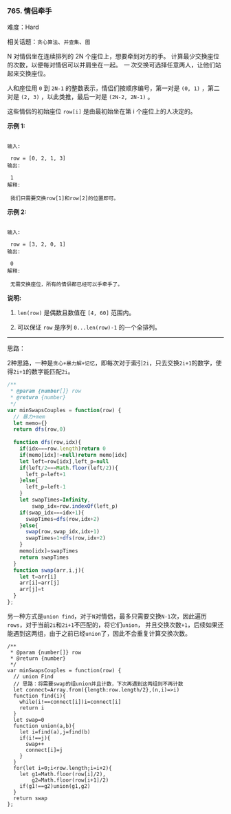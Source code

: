 ### 765. 情侣牵手

难度：Hard

相关话题：`贪心算法`、`并查集`、`图`

N 对情侣坐在连续排列的 2N 个座位上，想要牵到对方的手。 计算最少交换座位的次数，以便每对情侣可以并肩坐在一起。 *一* 次交换可选择任意两人，让他们站起来交换座位。



人和座位用 `0` 到 `2N-1` 的整数表示，情侣们按顺序编号，第一对是 `(0, 1)` ，第二对是 `(2, 3)` ，以此类推，最后一对是 `(2N-2, 2N-1)` 。



这些情侣的初始座位 `row[i]` 是由最初始坐在第 i 个座位上的人决定的。



**示例 1:** 





```

输入:

 row = [0, 2, 1, 3]
输出:

 1
解释:

 我们只需要交换row[1]和row[2]的位置即可。

```


**示例 2:** 





```

输入:

 row = [3, 2, 0, 1]
输出:

 0
解释:

 无需交换座位，所有的情侣都已经可以手牵手了。

```


**说明:** 




1.  `len(row)`  是偶数且数值在 `[4, 60]` 范围内。

2. 可以保证 `row`  是序列 `0...len(row)-1` 的一个全排列。






-----

思路：

2种思路，一种是`贪心+暴力解+记忆`，即每次对于索引`2i`，只去交换`2i+1`的数字，使得`2i+1`的数字能匹配`2i`。

```js
/**
 * @param {number[]} row
 * @return {number}
 */
var minSwapsCouples = function(row) {
  // 暴力+mem
  let memo={}
  return dfs(row,0)
  
  function dfs(row,idx){
    if(idx===row.length)return 0
    if(memo[idx]!=null)return memo[idx]
    let left=row[idx],left_p=null
    if(left/2===Math.floor(left/2)){
      left_p=left+1
    }else{
      left_p=left-1
    }
    let swapTimes=Infinity,
        swap_idx=row.indexOf(left_p)
    if(swap_idx===idx+1){
      swapTimes=dfs(row,idx+2)
    }else{
      swap(row,swap_idx,idx+1)
      swapTimes=1+dfs(row,idx+2)
    }
    memo[idx]=swapTimes
    return swapTimes
  }
  function swap(arr,i,j){
    let t=arr[i]
    arr[i]=arr[j]
    arr[j]=t
  }
};
```


另一种方式是`union find`，对于`N`对情侣，最多只需要交换`N-1`次，因此遍历`rows`，对于当前`2i`和`2i+1`不匹配的，将它们`union`，
并且交换次数`+1`，后续如果还能遇到这两组，由于之前已经`union`了，因此不会重复计算交换次数。


```
/**
 * @param {number[]} row
 * @return {number}
 */
var minSwapsCouples = function(row) {
  // union Find
  // 思路：将需要swap的组union并且计数，下次再遇到这两组则不再计数
  let connect=Array.from({length:row.length/2},(n,i)=>i)
  function find(i){
    while(i!==connect[i])i=connect[i]
    return i
  }
  let swap=0
  function union(a,b){
    let i=find(a),j=find(b)
    if(i!==j){
      swap++
      connect[i]=j
    }
  }
  for(let i=0;i<row.length;i=i+2){
    let g1=Math.floor(row[i]/2),
        g2=Math.floor(row[i+1]/2)
    if(g1!==g2)union(g1,g2)
  }
  return swap
};



```

